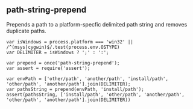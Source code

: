## path-string-prepend

Prepends a path to a platform-specfic delimited path string and removes duplicate paths.

```
var isWindows = process.platform === 'win32' || /^(msys|cygwin)$/.test(process.env.OSTYPE)
var DELIMITER = isWindows ? ';' : ':';

var prepend = once('path-string-prepend');
var assert = require('assert');

var envPath = ['other/path', 'another/path', 'install/path', 'other/path', 'another/path'].join(DELIMITER);
var pathsString = prepend(envPath, 'install/path');
assert(pathsString, ['install/path', 'other/path', 'another/path', 'other/path', 'another/path'].join(DELIMITER))
```
